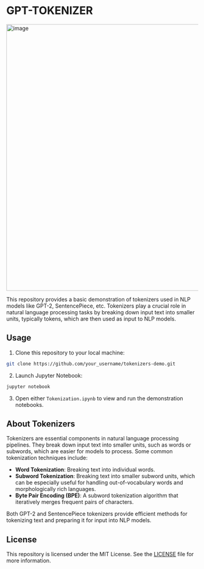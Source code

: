 # GPT-TOKENIZER
<img width="700" alt="image" src="https://github.com/iamharshvardhan/gpt-tokenization/assets/82762146/c063df5a-da24-448f-a50f-bedd6da7fa68">

This repository provides a basic demonstration of tokenizers used in NLP models like GPT-2, SentencePiece, etc. Tokenizers play a crucial role in natural language processing tasks by breaking down input text into smaller units, typically tokens, which are then used as input to NLP models.

## Usage

1. Clone this repository to your local machine:

```bash
git clone https://github.com/your_username/tokenizers-demo.git
```

2. Launch Jupyter Notebook:

```bash
jupyter notebook
```

3. Open either `Tokenization.ipynb` to view and run the demonstration notebooks.

## About Tokenizers

Tokenizers are essential components in natural language processing pipelines. They break down input text into smaller units, such as words or subwords, which are easier for models to process. Some common tokenization techniques include:

- **Word Tokenization**: Breaking text into individual words.
- **Subword Tokenization**: Breaking text into smaller subword units, which can be especially useful for handling out-of-vocabulary words and morphologically rich languages.
- **Byte Pair Encoding (BPE)**: A subword tokenization algorithm that iteratively merges frequent pairs of characters.

Both GPT-2 and SentencePiece tokenizers provide efficient methods for tokenizing text and preparing it for input into NLP models.

## License

This repository is licensed under the MIT License. See the [LICENSE](./LICENSE) file for more information.
